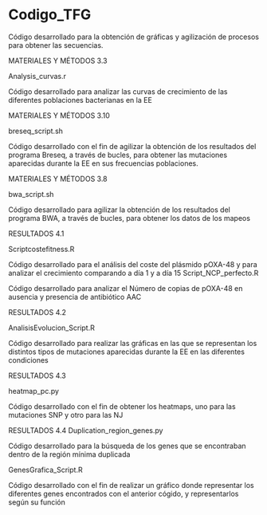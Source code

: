 # Codigo_TFG
Código desarrollado para la obtención de gráficas y agilización de procesos para obtener las secuencias.

MATERIALES Y MÉTODOS 3.3

Analysis_curvas.r

Código desarrollado para analizar las curvas de crecimiento de las diferentes poblaciones bacterianas en la EE

MATERIALES Y MÉTODOS 3.10

breseq_script.sh

Código desarrollado con el fin de agilizar la obtención de los resultados del programa Breseq, a través de bucles,
para obtener las mutaciones aparecidas durante la EE en sus frecuencias poblaciones.

MATERIALES Y MÉTODOS 3.8

bwa_script.sh

Código desarrollado para agilizar la obtención de los resultados del programa BWA, a través de bucles,
para obtener los datos de los mapeos

RESULTADOS 4.1

Scriptcostefitness.R

Código desarrollado para el análisis del coste del plásmido pOXA-48 y para analizar el crecimiento comparando a día 1 y a día 15
Script_NCP_perfecto.R

Código desarrollado para analizar el Número de copias de pOXA-48 en ausencia y presencia de antibiótico AAC 

RESULTADOS 4.2

AnalisisEvolucion_Script.R 

Código desarrollado para realizar las gráficas en las que se representan los distintos tipos de mutaciones aparecidas durante la EE en las diferentes condiciones

RESULTADOS 4.3

heatmap_pc.py

Código desarrollado con el fin de obtener los heatmaps, uno para las mutaciones SNP y otro para las NJ

RESULTADOS 4.4
Duplication_region_genes.py

Código desarrollado para la búsqueda de los genes que se encontraban dentro de la región mínima duplicada 

GenesGrafica_Script.R

Código desarrollado con el fin de realizar un gráfico donde representar los diferentes genes encontrados con el anterior cógido, 
y representarlos según su función
